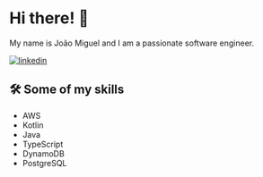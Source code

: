 # Hi there! 👋

My name is João Miguel and I am a passionate software engineer. 

[![linkedin](https://img.shields.io/badge/linkedin-0A66C2?style=for-the-badge&logo=linkedin&logoColor=white)](https://www.linkedin.com/in/joao-cf-miguel)

## 🛠 Some of my skills
* AWS
* Kotlin
* Java
* TypeScript
* DynamoDB
* PostgreSQL
